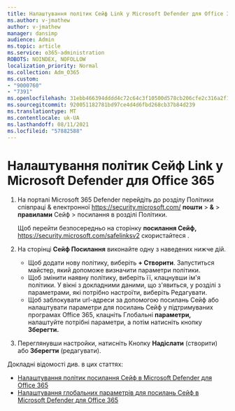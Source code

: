 ```yaml
---
title: Налаштування політик Сейф Link у Microsoft Defender для Office 365
ms.author: v-jmathew
author: v-jmathew
manager: dansimp
audience: Admin
ms.topic: article
ms.service: o365-administration
ROBOTS: NOINDEX, NOFOLLOW
localization_priority: Normal
ms.collection: Adm_O365
ms.custom:
- "9000760"
- "7391"
ms.openlocfilehash: 31ebb466394dddd4c72c64c3f10500d578cb206cfe2c316a2f12d9a34bff130d
ms.sourcegitcommit: 920051182781bd97ce4d4d6fbd268cb37b84d239
ms.translationtype: MT
ms.contentlocale: uk-UA
ms.lasthandoff: 08/11/2021
ms.locfileid: "57882588"
---
```

# <a name="set-up-safe-link-policies-in-microsoft-defender-for-office-365"></a>Налаштування політик Сейф Link у Microsoft Defender для Office 365

1. На порталі Microsoft 365 Defender перейдіть до розділу Політики співпраці & електронної <https://security.microsoft.com/> **пошти** \> **&** \> **правилами** Сейф \>   посилання в розділі Політики.

   Щоб перейти безпосередньо на сторінку **посилання Сейф,** <https://security.microsoft.com/safelinksv2> скористайтеся .

2. На сторінці **Сейф Посилання** виконайте одну з наведених нижче дій.
   - Щоб додати нову політику, виберіть **+ Створити**. Запуститься майстер, який допоможе визначити параметри політики.
   - Щоб змінити наявну політику, виберіть її, клацнувши ім'я політики. У вікні з докладними даними,  що з'явиться, у розділі з параметрами, які потрібно настроїти, виберіть Редагувати.
   - Щоб заблокувати url-адреси за допомогою посилань Сейф або налаштувати параметри для посилань Сейф у підтримуваних програмах Office 365, клацніть Глобальні **параметри,** налаштуйте потрібні параметри, а потім натисніть кнопку **Зберегти.**

3. Переглянувши настройки, натисніть Кнопку **Надіслати** (створити) або **Зберегти** (редагувати).

Докладні відомості див. в цих статтях:

- [Налаштування політик посилання Сейф в Microsoft Defender для Office 365](https://docs.microsoft.com/microsoft-365/security/office-365-security/set-up-safe-links-policies)
- [Налаштування глобальних параметрів для посилань Сейф в Microsoft Defender для Office 365](https://docs.microsoft.com/microsoft-365/security/office-365-security/configure-global-settings-for-safe-links)
